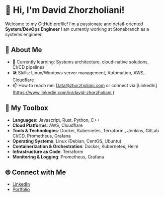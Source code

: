# 👋 Hi, I'm David Zhorzholiani!

Welcome to my GitHub profile! I'm a passionate and detail-oriented **System/DevOps Engineer**  I am currently working at Stonebranch as a systems engineer.

## 🚀 About Me
- 🌱 Currently learning: Systems architecture, cloud-native solutions, CI/CD pipelines
- 🛠️ Skills: Linux/Windows server management, Automation, AWS, Cloudflare
- 📫 How to reach me: [Data@zhorzholiani.com](mailto:Data@zhorzholiani.com) or connect via [LinkedIn]([https://www.linkedin.com/in/david-zhorzholiani ](https://www.linkedin.com/in/david-zhorzholiani-343307231/))

## 🧰 My Toolbox
- **Languages**: Javascript, Rust, Python, C++
- **Cloud Platforms**: AWS, Cloudflare
- **Tools & Technologies**: Docker, Kubernetes, Terraform,, Jenkins, GitLab CI/CD, Prometheus, Grafana
- **Operating Systems**: Linux (Debian, CentOS, Ubuntu)
- **Containerization & Orchestration**: Docker, Kubernetes, Helm
- **Infrastructure as Code**: Terraform
- **Monitoring & Logging**: Prometheus, Grafana


## 🌐 Connect with Me
- [LinkedIn](https://www.linkedin.com/in/david-zhorzholiani-343307231/)
- [Portfolio](https://david.zhorzholiani.com )

